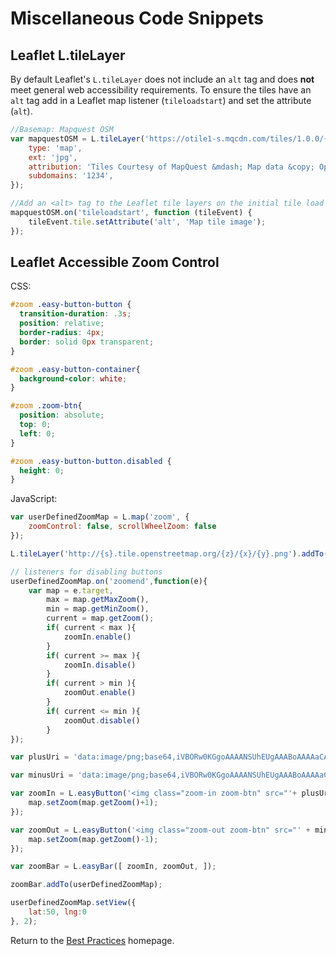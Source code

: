 # Miscellaneous Code Snippets

## Leaflet L.tileLayer
By default Leaflet's `L.tileLayer` does not include an `alt` tag and does **not** meet general web accessibility requirements. To ensure the tiles have an `alt` tag add in a Leaflet map listener (`tileloadstart`) and set the attribute (`alt`).

```javascript
//Basemap: Mapquest OSM
var mapquestOSM = L.tileLayer('https://otile1-s.mqcdn.com/tiles/1.0.0/{type}/{z}/{x}/{y}.{ext}', {
	type: 'map',
	ext: 'jpg',
	attribution: 'Tiles Courtesy of MapQuest &mdash; Map data &copy; OpenStreetMap',
	subdomains: '1234',
});

//Add an <alt> tag to the Leaflet tile layers on the initial tile load and when a tile load has started
mapquestOSM.on('tileloadstart', function (tileEvent) {
	tileEvent.tile.setAttribute('alt', 'Map tile image');
});
```

## Leaflet Accessible Zoom Control  

CSS:

```css
#zoom .easy-button-button {
  transition-duration: .3s;
  position: relative;
  border-radius: 4px;
  border: solid 0px transparent;
}

#zoom .easy-button-container{
  background-color: white;
}

#zoom .zoom-btn{
  position: absolute;
  top: 0;
  left: 0;
}

#zoom .easy-button-button.disabled {
  height: 0;
}
```

JavaScript:

```javascript
var userDefinedZoomMap = L.map('zoom', {
	zoomControl: false, scrollWheelZoom: false
});

L.tileLayer('http://{s}.tile.openstreetmap.org/{z}/{x}/{y}.png').addTo(userDefinedZoomMap);

// listeners for disabling buttons
userDefinedZoomMap.on('zoomend',function(e){
	var map = e.target,
	    max = map.getMaxZoom(),
	    min = map.getMinZoom(),
	    current = map.getZoom();
		if( current < max ){
			zoomIn.enable()
		}
		if( current >= max ){
			zoomIn.disable()
		}
		if( current > min ){
			zoomOut.enable()
		}
		if( current <= min ){
			zoomOut.disable()
		}
});

var plusUri = 'data:image/png;base64,iVBORw0KGgoAAAANSUhEUgAAABoAAAAaCAYAAACpSkzOAAAABmJLR0QA/wD/AP+gvaeTAAAACXBIWXMAAAsTAAALEwEAmpwYAAAAB3RJTUUH3wYJFTodgbZtSwAAABl0RVh0Q29tbWVudABDcmVhdGVkIHdpdGggR0lNUFeBDhcAAABoSURBVEjHY2AYBaNg2AJmMvQkMTAwGDAwMHAzMDA8JlYTIxkW/SdHPxO9gm7kWWQNjRNkjB5fMPyXgYEhg1yL1Eh0tCm5FpGSKr/jUz+avOlq0Xco/Y8UTSxkWLQCGk+nR6uKUTC4AQC8oBHyYLAfhwAAAABJRU5ErkJggg=='

var minusUri = 'data:image/png;base64,iVBORw0KGgoAAAANSUhEUgAAABoAAAAaCAYAAACpSkzOAAAABmJLR0QA/wD/AP+gvaeTAAAACXBIWXMAAAsTAAALEwEAmpwYAAAAB3RJTUUH3wYJFgAjZzgQwAAAABl0RVh0Q29tbWVudABDcmVhdGVkIHdpdGggR0lNUFeBDhcAAAAvSURBVEjHY2AYBaNgFIyCUcDAwMAQzsDA8J8InIPPECZ6uZZpNMJGwSgYBSMAAADZ/wm/p4Wt3gAAAABJRU5ErkJggg=='

var zoomIn = L.easyButton('<img class="zoom-in zoom-btn" src="'+ plusUri +'" alt="zoom in"/>', function(control, map){
	map.setZoom(map.getZoom()+1);
});

var zoomOut = L.easyButton('<img class="zoom-out zoom-btn" src="' + minusUri + '" alt="zoom in"/>', function(control, map){
	map.setZoom(map.getZoom()-1);
});

var zoomBar = L.easyBar([ zoomIn, zoomOut, ]);

zoomBar.addTo(userDefinedZoomMap);

userDefinedZoomMap.setView({
	lat:50, lng:0
}, 2);
```

Return to the [Best Practices](../BestPractices.md) homepage.
